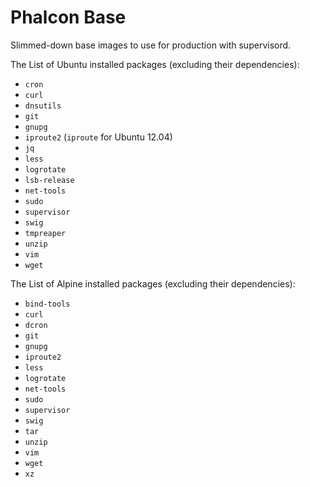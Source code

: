 # Phalcon Base

Slimmed-down base images to use for production with supervisord.

The List of Ubuntu installed packages (excluding their dependencies):

* `cron`
* `curl`
* `dnsutils`
* `git`
* `gnupg`
* `iproute2` (`iproute` for Ubuntu 12.04)
* `jq`
* `less`
* `logrotate`
* `lsb-release`
* `net-tools`
* `sudo`
* `supervisor`
* `swig`
* `tmpreaper`
* `unzip`
* `vim`
* `wget`

The List of Alpine installed packages (excluding their dependencies):

* `bind-tools`
* `curl`
* `dcron`
* `git`
* `gnupg`
* `iproute2`
* `less`
* `logrotate`
* `net-tools`
* `sudo`
* `supervisor`
* `swig`
* `tar`
* `unzip`
* `vim`
* `wget`
* `xz`
